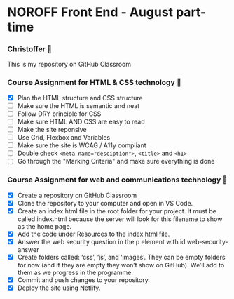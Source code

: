 # NOROFF Front End - August part-time
### Christoffer :vulcan_salute:

This is my repository on GitHub Classroom

### Course Assignment for HTML & CSS technology :construction_worker:
- [x] Plan the HTML structure and CSS structure
- [ ] Make sure the HTML is semantic and neat
- [ ] Follow DRY principle for CSS
- [ ] Make sure HTML AND CSS are easy to read
- [ ] Make the site reponsive
- [ ] Use Grid, Flexbox and Variables
- [ ] Make sure the site is WCAG / A11y compliant
- [ ] Double check `<meta name="desciption">`, `<title>` and `<h1>`
- [ ] Go through the "Marking Criteria" and make sure everything is done

### Course Assignment for web and communications technology :older_woman:
- [x] Create a repository on GitHub Classroom
- [x] Clone the repository to your computer and open in VS Code.
- [x] Create an index.html file in the root folder for your project. It must be called index.html because the server will look for this filename to show as the home page.
- [x] Add the code under Resources to the index.html file.
- [x] Answer the web security question in the p element with id web-security-answer
- [x] Create folders called: ‘css’, ‘js’, and ‘images’. They can be empty folders for now (and if they are empty they won’t show on GitHub). We’ll add to them as we progress in the programme.
- [x] Commit and push changes to your repository.
- [x] Deploy the site using Netlify.